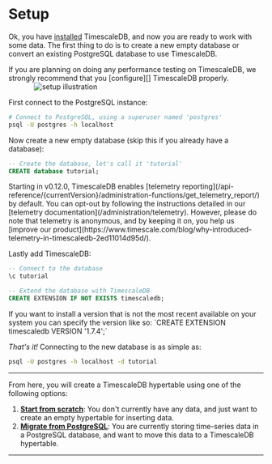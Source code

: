 # Setup

Ok, you have [installed][] TimescaleDB, and now you are ready to work with some
data.  The first thing to do is to create a new empty database or convert an
existing PostgreSQL database to use TimescaleDB.

<highlight type="tip">
If you are planning on doing any performance testing on TimescaleDB, we
strongly recommend that you [configure][] TimescaleDB properly.
</highlight>

<img class="main-content__illustration" style="margin: 0 5% 0 10%;" src="https://assets.iobeam.com/images/docs/illustration-setup.svg" alt="setup illustration"/>

First connect to the PostgreSQL instance:

```bash
# Connect to PostgreSQL, using a superuser named 'postgres'
psql -U postgres -h localhost
```

Now create a new empty database (skip this if you already have a database):

```sql
-- Create the database, let's call it 'tutorial'
CREATE database tutorial;
```

<highlight type="warning">
Starting in v0.12.0, TimescaleDB enables [telemetry reporting](/api-reference/{currentVersion}/administration-functions/get_telemetry_report/)
by default. You can opt-out by following the instructions detailed
in our [telemetry documentation](/administration/telemetry). However, please do note that telemetry is
anonymous, and by keeping it on, you help us [improve our product](https://www.timescale.com/blog/why-introduced-telemetry-in-timescaledb-2ed11014d95d/).
</highlight>

Lastly add TimescaleDB:

```sql
-- Connect to the database
\c tutorial

-- Extend the database with TimescaleDB
CREATE EXTENSION IF NOT EXISTS timescaledb;
```

<highlight type="tip">
If you want to install a version that is not the most
recent available on your system you can specify the version like so:
`CREATE EXTENSION timescaledb VERSION '1.7.4';`
</highlight>

_That's it!_  Connecting to the new database is as simple as:

```bash
psql -U postgres -h localhost -d tutorial
```

---

From here, you will create a TimescaleDB hypertable using one of the
following options:

1. **[Start from scratch][start-scratch]**: You don't currently have
any data, and just want to create an empty hypertable for inserting
data.
1. **[Migrate from PostgreSQL][migrate-postgres]**: You are currently
storing time-series data in a PostgreSQL database, and want to move this data
to a TimescaleDB hypertable.

---

[installed]: /how-to-guides/install-timescaledb/
[configure]: /administration/configuration/
[telemetry reporting]: /api-reference/{currentVersion}/administration-functions/get_telemetry_report/
[telemetry documentation]: /administration/telemetry
[improve our product]: https://www.timescale.com/blog/why-introduced-telemetry-in-timescaledb-2ed11014d95d/
[start-scratch]: /how-to-guides/hypertables/create/
[migrate-postgres]: /how-to-guides/migrate-data/
